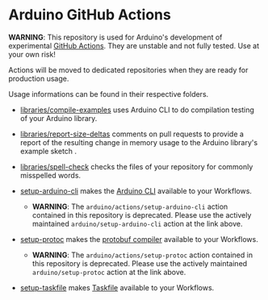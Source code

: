 # Arduino GitHub Actions

**WARNING**: This repository is used for Arduino's development of experimental
[GitHub Actions](https://github.com/features/actions). They are unstable and not
fully tested. Use at your own risk!

Actions will be moved to dedicated repositories when they are ready for
production usage.

Usage informations can be found in their respective folders.

* [libraries/compile-examples](./libraries/compile-examples) uses Arduino CLI to
do compilation testing of your Arduino library.

* [libraries/report-size-deltas](./libraries/report-size-deltas) comments on
pull requests to provide a report of the resulting change in memory usage to the
Arduino library's example sketch .

* [libraries/spell-check](./libraries/spell-check) checks the files of your
repository for commonly misspelled words.

* [setup-arduino-cli](https://github.com/arduino/setup-arduino-cli) makes the
[Arduino CLI](https://github.com/Arduino/arduino-cli)
available to your Workflows.
  * **WARNING**: The `arduino/actions/setup-arduino-cli` action contained in this
  repository is deprecated. Please use the actively maintained
  `arduino/setup-arduino-cli` action at the link above.

* [setup-protoc](https://github.com/arduino/setup-protoc) makes the
[protobuf compiler](https://github.com/protocolbuffers/protobuf)
available to your Workflows.
  * **WARNING**: The `arduino/actions/setup-protoc` action contained in this
  repository is deprecated. Please use the actively maintained
  `arduino/setup-protoc` action at the link above.

* [setup-taskfile](./setup-taskfile) makes [Taskfile](https://taskfile.dev/#/)
available to your Workflows.
